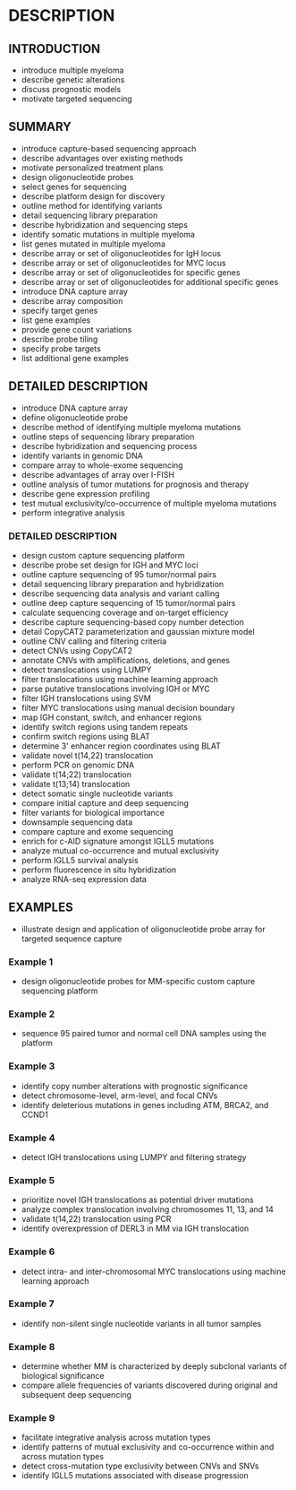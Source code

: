 # DESCRIPTION

## INTRODUCTION

- introduce multiple myeloma
- describe genetic alterations
- discuss prognostic models
- motivate targeted sequencing

## SUMMARY

- introduce capture-based sequencing approach
- describe advantages over existing methods
- motivate personalized treatment plans
- design oligonucleotide probes
- select genes for sequencing
- describe platform design for discovery
- outline method for identifying variants
- detail sequencing library preparation
- describe hybridization and sequencing steps
- identify somatic mutations in multiple myeloma
- list genes mutated in multiple myeloma
- describe array or set of oligonucleotides for IgH locus
- describe array or set of oligonucleotides for MYC locus
- describe array or set of oligonucleotides for specific genes
- describe array or set of oligonucleotides for additional specific genes
- introduce DNA capture array
- describe array composition
- specify target genes
- list gene examples
- provide gene count variations
- describe probe tiling
- specify probe targets
- list additional gene examples

## DETAILED DESCRIPTION

- introduce DNA capture array
- define oligonucleotide probe
- describe method of identifying multiple myeloma mutations
- outline steps of sequencing library preparation
- describe hybridization and sequencing process
- identify variants in genomic DNA
- compare array to whole-exome sequencing
- describe advantages of array over I-FISH
- outline analysis of tumor mutations for prognosis and therapy
- describe gene expression profiling
- test mutual exclusivity/co-occurrence of multiple myeloma mutations
- perform integrative analysis

### DETAILED DESCRIPTION

- design custom capture sequencing platform
- describe probe set design for IGH and MYC loci
- outline capture sequencing of 95 tumor/normal pairs
- detail sequencing library preparation and hybridization
- describe sequencing data analysis and variant calling
- outline deep capture sequencing of 15 tumor/normal pairs
- calculate sequencing coverage and on-target efficiency
- describe capture sequencing-based copy number detection
- detail CopyCAT2 parameterization and gaussian mixture model
- outline CNV calling and filtering criteria
- detect CNVs using CopyCAT2
- annotate CNVs with amplifications, deletions, and genes
- detect translocations using LUMPY
- filter translocations using machine learning approach
- parse putative translocations involving IGH or MYC
- filter IGH translocations using SVM
- filter MYC translocations using manual decision boundary
- map IGH constant, switch, and enhancer regions
- identify switch regions using tandem repeats
- confirm switch regions using BLAT
- determine 3' enhancer region coordinates using BLAT
- validate novel t(14,22) translocation
- perform PCR on genomic DNA
- validate t(14;22) translocation
- validate t(13;14) translocation
- detect somatic single nucleotide variants
- compare initial capture and deep sequencing
- filter variants for biological importance
- downsample sequencing data
- compare capture and exome sequencing
- enrich for c-AID signature amongst IGLL5 mutations
- analyze mutual co-occurrence and mutual exclusivity
- perform IGLL5 survival analysis
- perform fluorescence in situ hybridization
- analyze RNA-seq expression data

## EXAMPLES

- illustrate design and application of oligonucleotide probe array for targeted sequence capture

### Example 1

- design oligonucleotide probes for MM-specific custom capture sequencing platform

### Example 2

- sequence 95 paired tumor and normal cell DNA samples using the platform

### Example 3

- identify copy number alterations with prognostic significance
- detect chromosome-level, arm-level, and focal CNVs
- identify deleterious mutations in genes including ATM, BRCA2, and CCND1

### Example 4

- detect IGH translocations using LUMPY and filtering strategy

### Example 5

- prioritize novel IGH translocations as potential driver mutations
- analyze complex translocation involving chromosomes 11, 13, and 14
- validate t(14,22) translocation using PCR
- identify overexpression of DERL3 in MM via IGH translocation

### Example 6

- detect intra- and inter-chromosomal MYC translocations using machine learning approach

### Example 7

- identify non-silent single nucleotide variants in all tumor samples

### Example 8

- determine whether MM is characterized by deeply subclonal variants of biological significance
- compare allele frequencies of variants discovered during original and subsequent deep sequencing

### Example 9

- facilitate integrative analysis across mutation types
- identify patterns of mutual exclusivity and co-occurrence within and across mutation types
- detect cross-mutation type exclusivity between CNVs and SNVs
- identify IGLL5 mutations associated with disease progression

